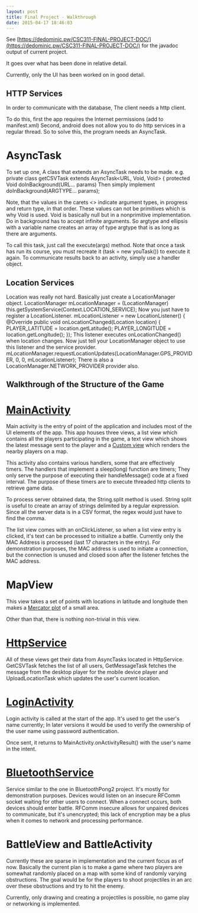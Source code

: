 ```yaml
---
layout: post
title: Final Project - Walkthrough
date: 2015-04-17 18:46:03
---
```


See [https://dedominic.pw/CSC311-FINAL-PROJECT-DOC/](https://dedominic.pw/CSC311-FINAL-PROJECT-DOC/) for the javadoc output of current project.

It goes over what has been done in relative detail.

Currently, only the UI has been worked on in good detail.

HTTP Services
--------------

In order to communicate with the database, The client needs a http client.

To do this, first the app requires the Internet permissions (add to manifest.xml)
	    <uses-permission android:name="android.permission.INTERNET" />
Second, android does not allow you to do http services in a regular thread.
So to solve this, the program needs an AsyncTask.

AsyncTask
==========

To set up one, A class that extends an AsyncTask needs to be made.
e.g.
	private class getCSVTask extends AsyncTask<URL, Void, Void>
	{
		protected Void doInBackground(URL... params)
Then simply implement doInBackground(ARGTYPE... params);

Note, that the values in the carets <> indicate argument types, in progress and return type, in that order.
These values can not be primitives which is why Void is used.
Void is basically null but in a nonprimitive implementation.
Do in background has to accept infinite arguments.
So argtype and ellipsis with a variable name creates an array of type argtype that is as long as there are arguments.

To call this task, just call the execute(args) method.
Note that once a task has run its course, you must recreate it (task = new youTask()) to execute it again.
To communicate results back to an activity, simply use a handler object.

Location Services
------------------

Location was really not hard. Basically just create a LocationManager object.
	LocationManager mLocationManager = (LocationManager) this.getSystemService(Context.LOCATION_SERVICE);
Now you just have to register a LocationListener.
	mLocationListener = new LocationListener()
	{
		@Override
		public void onLocationChanged(Location location)
	{
		PLAYER_LATITUDE = location.getLatitude();
		PLAYER_LONGITUDE = location.getLongitude();
	});
This listener executes onLocationChanged() when location changes.
Now just tell your LocationManager object to use this listener and the service provider.
	mLocationManager.requestLocationUpdates(LocationManager.GPS_PROVIDER, 0, 0, mLocationListener);
There is also a LocationManager.NETWORK\_PROVIDER provider also.

Walkthrough of the Structure of the Game
--------------------------------------

[MainActivity](https://github.com/adedomin/CSC311-FInal-Project/blob/master/app/src/main/java/pw/dedominic/csc311_final_project/MainActivity.java)
==============

Main activity is the entry of point of the application and includes most of the UI elements of the app.
This app houses three views, a list view which contains all the players participating in the game, a text view which shows the latest message sent to the player and a [Custom view](https://github.com/adedomin/CSC311-FInal-Project/blob/master/app/src/main/java/pw/dedominic/csc311_final_project/MapView.java) which renders the nearby players on a map.

This activity also contains various handlers, some that are effectively timers.
The handlers that implement a sleep(long) function are timers;
They only serve the purpose of executing their handleMessage() code at a fixed interval.
The purpose of these timers are to execute threaded http clients to retrieve game data.

To process server obtained data, the String.split method is used.
String split is useful to create an array of strings delimited by a regular expression.
Since all the server data is in a CSV format, the regex would just have to find the comma.

The list view comes with an onClickListener, so when a list view entry is clicked, it's text can be processed to initialize a battle.
Currently only the MAC Address is processed (last 17 characters in the entry).
For demonstration purposes, the MAC address is used to initiate a connection, but the connection is unused and closed soon after the listener fetches the MAC address.

MapView
========

This view takes a set of points with locations in latitude and longitude then makes a [Mercator plot](http://stackoverflow.com/questions/2103924/mercator-longitude-and-latitude-calculations-to-x-and-y-on-a-cropped-map-of-the/10401734#10401734) of a small area.

Other than that, there is nothing non-trivial in this view.

[HttpService](https://github.com/adedomin/CSC311-FInal-Project/blob/master/app/src/main/java/pw/dedominic/csc311_final_project/HttpService.java)
==============

All of these views get their data from AsyncTasks located in HttpService.
GetCSVTask fetches the list of all users, GetMessageTask fetches the message from the desktop player for the mobile device player and UploadLocationTask which updates the user's current location.

[LoginActivity](https://github.com/adedomin/CSC311-FInal-Project/blob/master/app/src/main/java/pw/dedominic/csc311_final_project/LoginActivity.java)
======================

Login activity is called at the start of the app. It's used to get the user's name currently;
In later versions it would be used to verify the ownership of the user name using password authentication.

Once sent, it returns to MainActivity.onActivityResult() with the user's name in the intent.

[BluetoothService](https://github.com/adedomin/CSC311-FInal-Project/blob/master/app/src/main/java/pw/dedominic/csc311_final_project/BluetoothService.java)
========================

Service similar to the one in BluetoothPong2 project. It's mostly for demonstration purposes. 
Devices would listen on an insecure RFComm socket waiting for other users to connect.
When a connect occurs, both devices should enter battle.
RFComm insecure allows for unpaired devices to communicate, but it's unencrypted;
this lack of encryption may be a plus when it comes to network and processing performance.

BattleView and BattleActivity
==============================

Currently these are sparse in implementation and the current focus as of now.
Basically the current plan is to make a game where two players are somewhat randomly placed on a map with some kind of randomly varying obstructions.
The goal would be for the players to shoot projectiles in an arc over these obstructions and try to hit the enemy.

Currently, only drawing and creating a projectiles is possible, no game play or networking is implemented.

